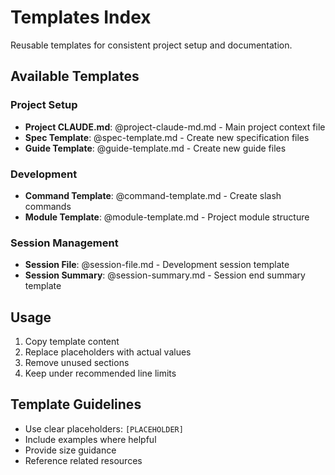 # Templates Index

Reusable templates for consistent project setup and documentation.

## Available Templates

### Project Setup
- **Project CLAUDE.md**: @project-claude-md.md - Main project context file
- **Spec Template**: @spec-template.md - Create new specification files
- **Guide Template**: @guide-template.md - Create new guide files

### Development
- **Command Template**: @command-template.md - Create slash commands
- **Module Template**: @module-template.md - Project module structure

### Session Management
- **Session File**: @session-file.md - Development session template
- **Session Summary**: @session-summary.md - Session end summary template

## Usage

1. Copy template content
2. Replace placeholders with actual values
3. Remove unused sections
4. Keep under recommended line limits

## Template Guidelines

- Use clear placeholders: `[PLACEHOLDER]`
- Include examples where helpful
- Provide size guidance
- Reference related resources
